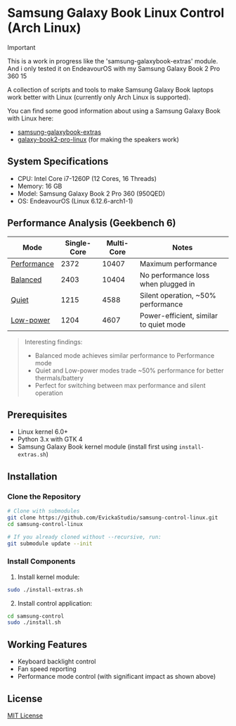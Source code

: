 # Samsung Galaxy Book Linux Control (Arch Linux)

> [!IMPORTANT]
> This is a work in progress like the 'samsung-galaxybook-extras' module. And i only tested it on EndeavourOS with my Samsung Galaxy Book 2 Pro 360 15

A collection of scripts and tools to make Samsung Galaxy Book laptops work better with Linux (currently only Arch Linux is supported).

You can find some good information about using a Samsung Galaxy Book with Linux here:

- [samsung-galaxybook-extras](https://github.com/joshuagrisham/samsung-galaxybook-extras)
- [galaxy-book2-pro-linux](https://github.com/joshuagrisham/galaxy-book2-pro-linux) (for making the speakers work)

## System Specifications

- CPU: Intel Core i7-1260P (12 Cores, 16 Threads)
- Memory: 16 GB
- Model: Samsung Galaxy Book 2 Pro 360 (950QED)
- OS: EndeavourOS (Linux 6.12.6-arch1-1)

## Performance Analysis (Geekbench 6)

| Mode | Single-Core | Multi-Core | Notes |
|------|-------------|------------|--------|
| [Performance](https://browser.geekbench.com/v6/cpu/9702316) | 2372 | 10407 | Maximum performance |
| [Balanced](https://browser.geekbench.com/v6/cpu/9702378) | 2403 | 10404 | No performance loss when plugged in |
| [Quiet](https://browser.geekbench.com/v6/cpu/9702538) | 1215 | 4588 | Silent operation, ~50% performance |
| [Low-power](https://browser.geekbench.com/v6/cpu/9702639) | 1204 | 4607 | Power-efficient, similar to quiet mode |

> Interesting findings:
>
> - Balanced mode achieves similar performance to Performance mode
> - Quiet and Low-power modes trade ~50% performance for better thermals/battery
> - Perfect for switching between max performance and silent operation

## Prerequisites

- Linux kernel 6.0+
- Python 3.x with GTK 4
- Samsung Galaxy Book kernel module (install first using `install-extras.sh`)

## Installation

### Clone the Repository

```bash
# Clone with submodules
git clone https://github.com/EvickaStudio/samsung-control-linux.git
cd samsung-control-linux

# If you already cloned without --recursive, run:
git submodule update --init
```

### Install Components

1. Install kernel module:

```bash
sudo ./install-extras.sh
```

2. Install control application:

```bash
cd samsung-control
sudo ./install.sh
```

## Working Features

- Keyboard backlight control
- Fan speed reporting
- Performance mode control (with significant impact as shown above)

## License

[MIT License](LICENSE)
